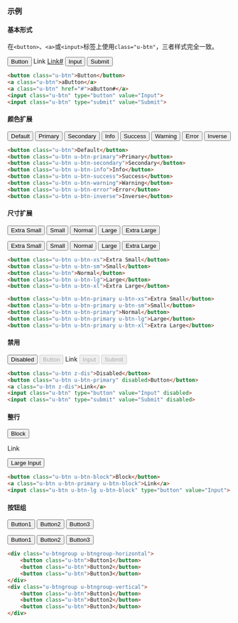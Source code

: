 ### 示例
#### 基本形式

在`<button>`、`<a>`或`<input>`标签上使用`class="u-btn"`，三者样式完全一致。

<div class="m-example">
<button class="u-btn">Button</button>
<a class="u-btn">Link</a>
<a class="u-btn" href="#">Link#</a>
<input class="u-btn" type="button" value="Input">
<input class="u-btn" type="submit" value="Submit">
</div>

```html
<button class="u-btn">Button</button>
<a class="u-btn">aButton</a>
<a class="u-btn" href="#">aButton#</a>
<input class="u-btn" type="button" value="Input">
<input class="u-btn" type="submit" value="Submit">
```

#### 颜色扩展

<div class="m-example">
<button class="u-btn">Default</button>
<button class="u-btn u-btn-primary">Primary</button>
<button class="u-btn u-btn-secondary">Secondary</button>
<button class="u-btn u-btn-info">Info</button>
<button class="u-btn u-btn-success">Success</button>
<button class="u-btn u-btn-warning">Warning</button>
<button class="u-btn u-btn-error">Error</button>
<button class="u-btn u-btn-inverse">Inverse</button>
</div>

```html
<button class="u-btn">Default</button>
<button class="u-btn u-btn-primary">Primary</button>
<button class="u-btn u-btn-secondary">Secondary</button>
<button class="u-btn u-btn-info">Info</button>
<button class="u-btn u-btn-success">Success</button>
<button class="u-btn u-btn-warning">Warning</button>
<button class="u-btn u-btn-error">Error</button>
<button class="u-btn u-btn-inverse">Inverse</button>
```

#### 尺寸扩展

<div class="m-example">
<button class="u-btn u-btn-xs">Extra Small</button>
<button class="u-btn u-btn-sm">Small</button>
<button class="u-btn">Normal</button>
<button class="u-btn u-btn-lg">Large</button>
<button class="u-btn u-btn-xl">Extra Large</button>

<p></p>

<button class="u-btn u-btn-primary u-btn-xs">Extra Small</button>
<button class="u-btn u-btn-primary u-btn-sm">Small</button>
<button class="u-btn u-btn-primary">Normal</button>
<button class="u-btn u-btn-primary u-btn-lg">Large</button>
<button class="u-btn u-btn-primary u-btn-xl">Extra Large</button>
</div>

```html
<button class="u-btn u-btn-xs">Extra Small</button>
<button class="u-btn u-btn-sm">Small</button>
<button class="u-btn">Normal</button>
<button class="u-btn u-btn-lg">Large</button>
<button class="u-btn u-btn-xl">Extra Large</button>

<button class="u-btn u-btn-primary u-btn-xs">Extra Small</button>
<button class="u-btn u-btn-primary u-btn-sm">Small</button>
<button class="u-btn u-btn-primary">Normal</button>
<button class="u-btn u-btn-primary u-btn-lg">Large</button>
<button class="u-btn u-btn-primary u-btn-xl">Extra Large</button>
```

#### 禁用

<div class="m-example">
<button class="u-btn z-dis">Disabled</button>
<button class="u-btn u-btn-primary" disabled>Button</button>
<a class="u-btn z-dis">Link</a>
<input class="u-btn" type="button" value="Input" disabled>
<input class="u-btn" type="submit" value="Submit" disabled>
</div>

```html
<button class="u-btn z-dis">Disabled</button>
<button class="u-btn u-btn-primary" disabled>Button</button>
<a class="u-btn z-dis">Link</a>
<input class="u-btn" type="button" value="Input" disabled>
<input class="u-btn" type="submit" value="Submit" disabled>
```

#### 整行

<div class="m-example">
<button class="u-btn u-btn-primary u-btn-block">Block</button>
<p></p>
<a class="u-btn u-btn-block">Link</a>
<p></p>
<input class="u-btn u-btn-lg u-btn-block" type="button" value="Large Input">
</div>

```html
<button class="u-btn u-btn-block">Block</button>
<a class="u-btn u-btn-primary u-btn-block">Link</a>
<input class="u-btn u-btn-lg u-btn-block" type="button" value="Input">
```

#### 按钮组

<div class="m-example">
<div class="u-btngroup u-btngroup-horizontal">
    <button class="u-btn">Button1</button>
    <button class="u-btn">Button2</button>
    <button class="u-btn">Button3</button>
</div>
<p></p>
<div class="u-btngroup u-btngroup-vertical">
    <button class="u-btn">Button1</button>
    <button class="u-btn">Button2</button>
    <button class="u-btn">Button3</button>
</div>
</div>

```html
<div class="u-btngroup u-btngroup-horizontal">
    <button class="u-btn">Button1</button>
    <button class="u-btn">Button2</button>
    <button class="u-btn">Button3</button>
</div>
<div class="u-btngroup u-btngroup-vertical">
    <button class="u-btn">Button1</button>
    <button class="u-btn">Button2</button>
    <button class="u-btn">Button3</button>
</div>
```
